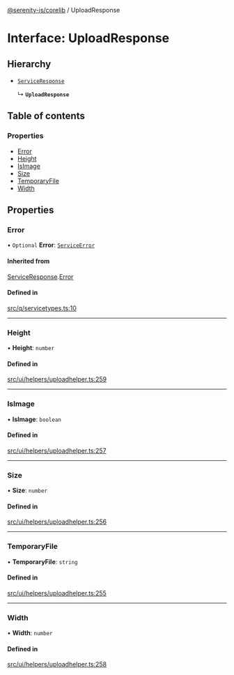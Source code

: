 [@serenity-is/corelib](../README.md) / UploadResponse

# Interface: UploadResponse

## Hierarchy

- [`ServiceResponse`](ServiceResponse.md)

  ↳ **`UploadResponse`**

## Table of contents

### Properties

- [Error](UploadResponse.md#error)
- [Height](UploadResponse.md#height)
- [IsImage](UploadResponse.md#isimage)
- [Size](UploadResponse.md#size)
- [TemporaryFile](UploadResponse.md#temporaryfile)
- [Width](UploadResponse.md#width)

## Properties

### Error

• `Optional` **Error**: [`ServiceError`](ServiceError.md)

#### Inherited from

[ServiceResponse](ServiceResponse.md).[Error](ServiceResponse.md#error)

#### Defined in

[src/q/servicetypes.ts:10](https://github.com/serenity-is/serenity/blob/master/packages/corelib/src/q/servicetypes.ts#L10)

___

### Height

• **Height**: `number`

#### Defined in

[src/ui/helpers/uploadhelper.ts:259](https://github.com/serenity-is/serenity/blob/master/packages/corelib/src/ui/helpers/uploadhelper.ts#L259)

___

### IsImage

• **IsImage**: `boolean`

#### Defined in

[src/ui/helpers/uploadhelper.ts:257](https://github.com/serenity-is/serenity/blob/master/packages/corelib/src/ui/helpers/uploadhelper.ts#L257)

___

### Size

• **Size**: `number`

#### Defined in

[src/ui/helpers/uploadhelper.ts:256](https://github.com/serenity-is/serenity/blob/master/packages/corelib/src/ui/helpers/uploadhelper.ts#L256)

___

### TemporaryFile

• **TemporaryFile**: `string`

#### Defined in

[src/ui/helpers/uploadhelper.ts:255](https://github.com/serenity-is/serenity/blob/master/packages/corelib/src/ui/helpers/uploadhelper.ts#L255)

___

### Width

• **Width**: `number`

#### Defined in

[src/ui/helpers/uploadhelper.ts:258](https://github.com/serenity-is/serenity/blob/master/packages/corelib/src/ui/helpers/uploadhelper.ts#L258)
